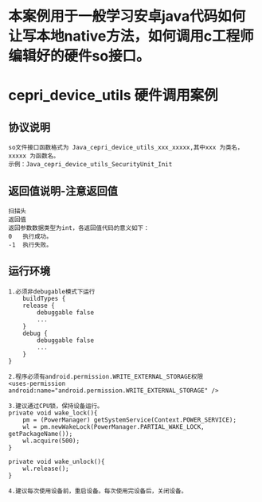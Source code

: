 # 本案例用于一般学习安卓java代码如何让写本地native方法，如何调用c工程师编辑好的硬件so接口。
# cepri_device_utils 硬件调用案例

## 协议说明

    so文件接口函数格式为 Java_cepri_device_utils_xxx_xxxxx,其中xxx 为类名，xxxxx 为函数名。
    示例：Java_cepri_device_utils_SecurityUnit_Init

## 返回值说明-注意返回值

	扫描头
	返回值
	返回参数数据类型为int，各返回值代码的意义如下：
	0	执行成功。
	-1	执行失败。

## 运行环境

	1.必须非debugable模式下运行
	    buildTypes {
        release {
            debuggable false
            ...
        }
        debug {
            debuggable false
            ...
        }
    }

	2.程序必须有android.permission.WRITE_EXTERNAL_STORAGE权限
	<uses-permission android:name="android.permission.WRITE_EXTERNAL_STORAGE" />

	3.建议通过CPU锁，保持设备运行。
	private void wake_lock(){
        pm = (PowerManager) getSystemService(Context.POWER_SERVICE);
        wl = pm.newWakeLock(PowerManager.PARTIAL_WAKE_LOCK, getPackageName());
        wl.acquire(500);
    }

    private void wake_unlock(){
        wl.release();
    }

	4.建议每次使用设备前，重启设备。每次使用完设备后，关闭设备。
